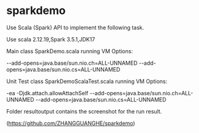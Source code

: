 # sparkdemo

Use Scala (Spark) API to implement the following task.

Use scala 2.12.19,Spark 3.5.1,JDK17

Main class SparkDemo.scala running VM Options:

--add-opens=java.base/sun.nio.ch=ALL-UNNAMED --add-opens=java.base/sun.nio.cs=ALL-UNNAMED

Unit Test class SparkDemoScalaTest.scala running VM Options:

-ea -Djdk.attach.allowAttachSelf --add-opens=java.base/sun.nio.ch=ALL-UNNAMED --add-opens=java.base/sun.nio.cs=ALL-UNNAMED

Folder resultoutput contains the screenshot for the run result.

(https://github.com/ZHANGGUANGHE/sparkdemo)
